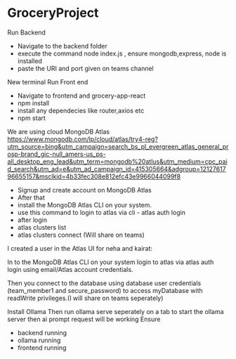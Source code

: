 # GroceryProject
Run Backend
- Navigate to the backend folder
- execute the command node index.js , ensure mongodb,express, node is installed
- paste the URI and port given on teams channel

New terminal
Run Front end
- Navigate to frontend and grocery-app-react
- npm install
- install any dependecies like router,axios etc
- npm start

We are using cloud MongoDB Atlas
https://www.mongodb.com/lp/cloud/atlas/try4-reg?utm_source=bing&utm_campaign=search_bs_pl_evergreen_atlas_general_prosp-brand_gic-null_amers-us_ps-all_desktop_eng_lead&utm_term=mongodb%20atlus&utm_medium=cpc_paid_search&utm_ad=e&utm_ad_campaign_id=415305664&adgroup=1212761796655157&msclkid=4b33fec308e812efc43e9966044099f8

- Signup and create account on MongoDB Atlas
- After that
- install the MongoDB Atlas CLI on your system.
- use this command to login to atlas via cli - atlas auth login
- after login
- atlas clusters list
- atlas clusters connect <cluster-name>(Will share on teams)

I created a user in the Atlas UI for neha and kairat:

In to the MongoDB Atlas CLI on your system login to atlas via atlas auth login using email/Atlas account credentials.

Then you connect to the database using database user credentials (team_member1 and secure_password) to access myDatabase with readWrite privileges.(I will share on teams seperately)

Install Ollama 
Then run ollama serve seperately on a tab to start the ollama server
then ai prompt request will be working
Ensure
- backend running
- ollama running
- frontend running



